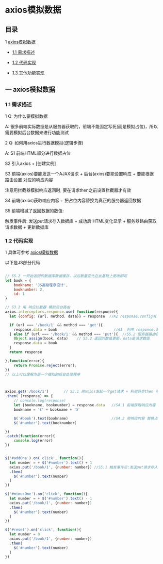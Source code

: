 ﻿# axios模拟数据

## 目录

1 [axios模拟数据](#1)

  - [1.1 需求描述](#1.1)

  - [1.2 代码实现](#1.2)

  - [1.3 其他功能实现](#1.3)


## <span id="1">一 axios模拟数据 </span>

### <span id="1.1"> 1.1 需求描述 </span>

1 Q: 为什么要模拟数据

A: 很多前端实际数据是从服务器获取的，前端不能固定写死(而是模拟占位)，所以需要模拟后台数据来进行功能测试


2 Q: 如何用axios进行数据模拟(逻辑步骤)

A: S1 前端HTML部分进行数据占位

S2 引入axios + [创建实例]

S3 前端(axios)要能发送一个AJAX请求 + 后台(axios)要能设置响应 + 要能根据路由设置 对应的响应内容

注意用拦截器模拟响应返回时, 要在请求then之前设置拦截器才有效

S4 前端(axios)获取响应内容 + 把占位内容替换为真正的服务器返回数据

S5 前端增减了返回数据的数值:

  触发事件后: 发送put请求存入数据库 + 成功后 HTML变化显示 + 服务器路由获取请求数据 + 更新数据库


### <span id="1.2"> 1.2 代码实现 </span>

1 具体可参考 [axios模拟数据]()

以下是JS部分代码

```js

// S5.2 一开始返回的数据库数据缓存，以后数量变化在此基础上更改即可
let book = {
    bookname: 'JS高级程序设计',
    booknumber: 2,
    id: 1
}

// S3.2 用 响应拦截器 模拟后台路由
axios.interceptors.response.use( function(response){
  let {config: {url, method, data}} = response  //A2 response.config有 请求的相关信息,从而设置路由

  if (url === '/book/1' && method === 'get'){
    response.data = book                          //A1  利用 response.data 可以设置响应数据
  } else if (url === '/book/1' && method === 'put'){  //S5.2 服务器路由获取请求数据 + 更新数据库
    Object.assign(book, data)    // S5.2 返回的数值更新，data是请求数值
    response.data = book
  }
  return response

},function(error){
    return Promise.reject(error);
})
// 以上可以理解为是一个模拟的后台处理程序



axios.get('/book/1')       // S3.1 用axios发起一个get请求 + 利用异步then 可获取 响应内容
.then( (response) => {
    // console.log(response)
    let {bookname, booknumber} = response.data   //S4.1 前端获取响应内容
    bookname = '《' + bookname + '》'

    $('#book').text(bookname)                    //S4.2 用响应内容 替换占位内容
    $('#number').text(booknumber)

})
.catch(function(error){
    console.log(error)
})


$('#addOne').on('click', function(){
  let number = + $('#number').text() + 1
  axios.put('/book/1', {number: number}) //S5.1 触发事件后:发送put请求存入数据库 + 成功后HTML变化显示
  .then(
    $('#number').text(number)
  )
})

$('#minusOne').on('click', function(){
  let number = + $('#number').text() - 1
  axios.put('/book/1', {number: number})
  .then(
    $('#number').text(number)
  )
})

$('#reset').on('click', function(){
  let number = 0
  axios.put('/book/1', {number: number})
  .then(
    $('#number').text(number)
  )
})

```